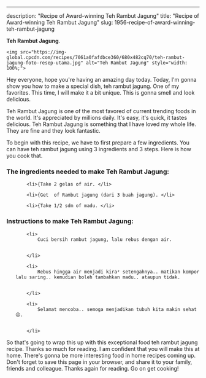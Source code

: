 ---
description: "Recipe of Award-winning Teh Rambut Jagung"
title: "Recipe of Award-winning Teh Rambut Jagung"
slug: 1956-recipe-of-award-winning-teh-rambut-jagung

<p>
	<strong>Teh Rambut Jagung</strong>. 
	
</p>
<p>
	
	<img src="https://img-global.cpcdn.com/recipes/7061a0fafdbce360/680x482cq70/teh-rambut-jagung-foto-resep-utama.jpg" alt="Teh Rambut Jagung" style="width: 100%;">
	
	
</p>
<p>
	Hey everyone, hope you're having an amazing day today. Today, I'm gonna show you how to make a special dish, teh rambut jagung. One of my favorites. This time, I will make it a bit unique. This is gonna smell and look delicious.
</p>
	
<p>
	Teh Rambut Jagung is one of the most favored of current trending foods in the world. It's appreciated by millions daily. It's easy, it's quick, it tastes delicious. Teh Rambut Jagung is something that I have loved my whole life. They are fine and they look fantastic.
</p>
<p>
	
</p>

<p>
To begin with this recipe, we have to first prepare a few ingredients. You can have teh rambut jagung using 3 ingredients and 3 steps. Here is how you cook that.
</p>

<h3>The ingredients needed to make Teh Rambut Jagung:</h3>

<ol>
	
		<li>{Take 2 gelas of air. </li>
	
		<li>{Get  of Rambut jagung (dari 3 buah jagung). </li>
	
		<li>{Take 1/2 sdm of madu. </li>
	
</ol>
<p>
	
</p>

<h3>Instructions to make Teh Rambut Jagung:</h3>

<ol>
	
		<li>
			Cuci bersih rambut jagung, lalu rebus dengan air.
			
			
		</li>
	
		<li>
			Rebus hingga air menjadi kira² setengahnya.. matikan kompor lalu saring.. kemudian boleh tambahkan madu.. ataupun tidak.
			
			
		</li>
	
		<li>
			Selamat mencoba.. semoga menjadikan tubuh kita makin sehat 😉.
			
			
		</li>
	
</ol>

<p>
	
</p>

<p>
	So that's going to wrap this up with this exceptional food teh rambut jagung recipe. Thanks so much for reading. I am confident that you will make this at home. There's gonna be more interesting food in home recipes coming up. Don't forget to save this page in your browser, and share it to your family, friends and colleague. Thanks again for reading. Go on get cooking!
</p>
